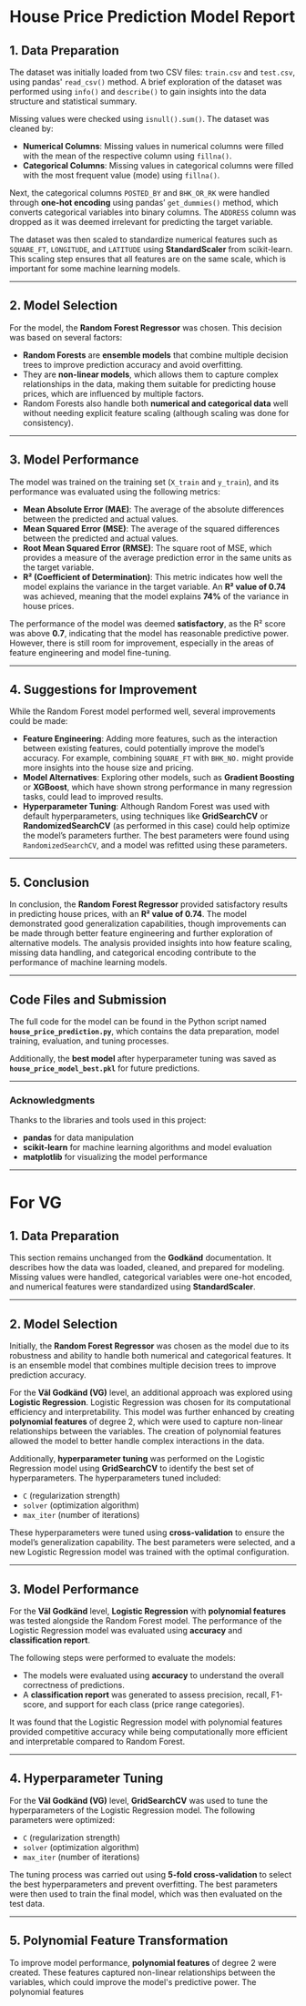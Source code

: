 # House Price Prediction Model Report

## 1. Data Preparation

The dataset was initially loaded from two CSV files: `train.csv` and `test.csv`, using pandas' `read_csv()` method. A brief exploration of the dataset was performed using `info()` and `describe()` to gain insights into the data structure and statistical summary.

Missing values were checked using `isnull().sum()`. The dataset was cleaned by:
- **Numerical Columns**: Missing values in numerical columns were filled with the mean of the respective column using `fillna()`.
- **Categorical Columns**: Missing values in categorical columns were filled with the most frequent value (mode) using `fillna()`.

Next, the categorical columns `POSTED_BY` and `BHK_OR_RK` were handled through **one-hot encoding** using pandas’ `get_dummies()` method, which converts categorical variables into binary columns. The `ADDRESS` column was dropped as it was deemed irrelevant for predicting the target variable.

The dataset was then scaled to standardize numerical features such as `SQUARE_FT`, `LONGITUDE`, and `LATITUDE` using **StandardScaler** from scikit-learn. This scaling step ensures that all features are on the same scale, which is important for some machine learning models.

---

## 2. Model Selection

For the model, the **Random Forest Regressor** was chosen. This decision was based on several factors:
- **Random Forests** are **ensemble models** that combine multiple decision trees to improve prediction accuracy and avoid overfitting.
- They are **non-linear models**, which allows them to capture complex relationships in the data, making them suitable for predicting house prices, which are influenced by multiple factors.
- Random Forests also handle both **numerical and categorical data** well without needing explicit feature scaling (although scaling was done for consistency).

---

## 3. Model Performance

The model was trained on the training set (`X_train` and `y_train`), and its performance was evaluated using the following metrics:
- **Mean Absolute Error (MAE)**: The average of the absolute differences between the predicted and actual values.
- **Mean Squared Error (MSE)**: The average of the squared differences between the predicted and actual values.
- **Root Mean Squared Error (RMSE)**: The square root of MSE, which provides a measure of the average prediction error in the same units as the target variable.
- **R² (Coefficient of Determination)**: This metric indicates how well the model explains the variance in the target variable. An **R² value of 0.74** was achieved, meaning that the model explains **74%** of the variance in house prices.

The performance of the model was deemed **satisfactory**, as the R² score was above **0.7**, indicating that the model has reasonable predictive power. However, there is still room for improvement, especially in the areas of feature engineering and model fine-tuning.

---

## 4. Suggestions for Improvement

While the Random Forest model performed well, several improvements could be made:
- **Feature Engineering**: Adding more features, such as the interaction between existing features, could potentially improve the model’s accuracy. For example, combining `SQUARE_FT` with `BHK_NO.` might provide more insights into the house size and pricing.
- **Model Alternatives**: Exploring other models, such as **Gradient Boosting** or **XGBoost**, which have shown strong performance in many regression tasks, could lead to improved results.
- **Hyperparameter Tuning**: Although Random Forest was used with default hyperparameters, using techniques like **GridSearchCV** or **RandomizedSearchCV** (as performed in this case) could help optimize the model’s parameters further. The best parameters were found using `RandomizedSearchCV`, and a model was refitted using these parameters.

---

## 5. Conclusion

In conclusion, the **Random Forest Regressor** provided satisfactory results in predicting house prices, with an **R² value of 0.74**. The model demonstrated good generalization capabilities, though improvements can be made through better feature engineering and further exploration of alternative models. The analysis provided insights into how feature scaling, missing data handling, and categorical encoding contribute to the performance of machine learning models.

---

## Code Files and Submission

The full code for the model can be found in the Python script named **`house_price_prediction.py`**, which contains the data preparation, model training, evaluation, and tuning processes.

Additionally, the **best model** after hyperparameter tuning was saved as **`house_price_model_best.pkl`** for future predictions.

---

### **Acknowledgments**

Thanks to the libraries and tools used in this project:
- **pandas** for data manipulation
- **scikit-learn** for machine learning algorithms and model evaluation
- **matplotlib** for visualizing the model performance

---
# For VG

## 1. Data Preparation

This section remains unchanged from the **Godkänd** documentation. It describes how the data was loaded, cleaned, and prepared for modeling. Missing values were handled, categorical variables were one-hot encoded, and numerical features were standardized using **StandardScaler**.

---

## 2. Model Selection

Initially, the **Random Forest Regressor** was chosen as the model due to its robustness and ability to handle both numerical and categorical features. It is an ensemble model that combines multiple decision trees to improve prediction accuracy.

For the **Väl Godkänd (VG)** level, an additional approach was explored using **Logistic Regression**. Logistic Regression was chosen for its computational efficiency and interpretability. This model was further enhanced by creating **polynomial features** of degree 2, which were used to capture non-linear relationships between the variables. The creation of polynomial features allowed the model to better handle complex interactions in the data.

Additionally, **hyperparameter tuning** was performed on the Logistic Regression model using **GridSearchCV** to identify the best set of hyperparameters. The hyperparameters tuned included:
- `C` (regularization strength)
- `solver` (optimization algorithm)
- `max_iter` (number of iterations)

These hyperparameters were tuned using **cross-validation** to ensure the model’s generalization capability. The best parameters were selected, and a new Logistic Regression model was trained with the optimal configuration.

---

## 3. Model Performance

For the **Väl Godkänd** level, **Logistic Regression** with **polynomial features** was tested alongside the Random Forest model. The performance of the Logistic Regression model was evaluated using **accuracy** and **classification report**.

The following steps were performed to evaluate the models:
- The models were evaluated using **accuracy** to understand the overall correctness of predictions.
- A **classification report** was generated to assess precision, recall, F1-score, and support for each class (price range categories).

It was found that the Logistic Regression model with polynomial features provided competitive accuracy while being computationally more efficient and interpretable compared to Random Forest.

---

## 4. Hyperparameter Tuning

For the **Väl Godkänd (VG)** level, **GridSearchCV** was used to tune the hyperparameters of the Logistic Regression model. The following parameters were optimized:
- `C` (regularization strength)
- `solver` (optimization algorithm)
- `max_iter` (number of iterations)

The tuning process was carried out using **5-fold cross-validation** to select the best hyperparameters and prevent overfitting. The best parameters were then used to train the final model, which was then evaluated on the test data.

---

## 5. Polynomial Feature Transformation

To improve model performance, **polynomial features** of degree 2 were created. These features captured non-linear relationships between the variables, which could improve the model's predictive power. The polynomial features
